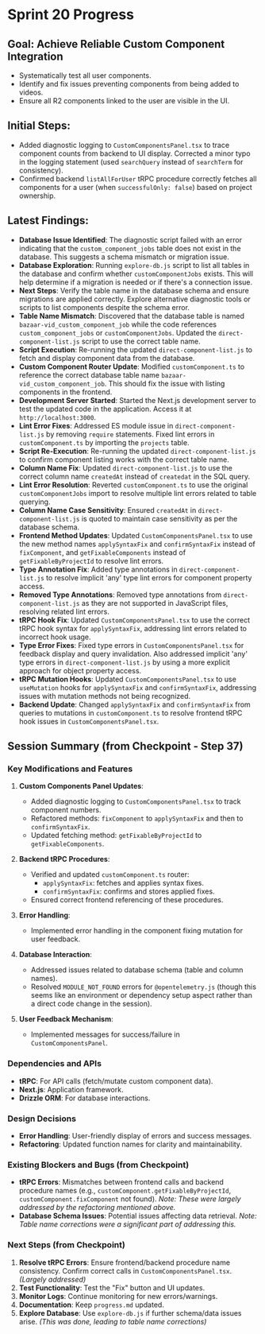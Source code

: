 # Sprint 20 Progress

## Goal: Achieve Reliable Custom Component Integration

- Systematically test all user components.
- Identify and fix issues preventing components from being added to videos.
- Ensure all R2 components linked to the user are visible in the UI.

## Initial Steps:

- Added diagnostic logging to `CustomComponentsPanel.tsx` to trace component counts from backend to UI display. Corrected a minor typo in the logging statement (used `searchQuery` instead of `searchTerm` for consistency).
- Confirmed backend `listAllForUser` tRPC procedure correctly fetches all components for a user (when `successfulOnly: false`) based on project ownership.

## Latest Findings:

- **Database Issue Identified**: The diagnostic script failed with an error indicating that the `custom_component_jobs` table does not exist in the database. This suggests a schema mismatch or migration issue.
- **Database Exploration**: Running `explore-db.js` script to list all tables in the database and confirm whether `customComponentJobs` exists. This will help determine if a migration is needed or if there's a connection issue.
- **Next Steps**: Verify the table name in the database schema and ensure migrations are applied correctly. Explore alternative diagnostic tools or scripts to list components despite the schema error.
- **Table Name Mismatch**: Discovered that the database table is named `bazaar-vid_custom_component_job` while the code references `custom_component_jobs` or `customComponentJobs`. Updated the `direct-component-list.js` script to use the correct table name.
- **Script Execution**: Re-running the updated `direct-component-list.js` to fetch and display component data from the database.
- **Custom Component Router Update**: Modified `customComponent.ts` to reference the correct database table name `bazaar-vid_custom_component_job`. This should fix the issue with listing components in the frontend.
- **Development Server Started**: Started the Next.js development server to test the updated code in the application. Access it at `http://localhost:3000`.
- **Lint Error Fixes**: Addressed ES module issue in `direct-component-list.js` by removing `require` statements. Fixed lint errors in `customComponent.ts` by importing the `projects` table.
- **Script Re-Execution**: Re-running the updated `direct-component-list.js` to confirm component listing works with the correct table name.
- **Column Name Fix**: Updated `direct-component-list.js` to use the correct column name `createdAt` instead of `createdat` in the SQL query.
- **Lint Error Resolution**: Reverted `customComponent.ts` to use the original `customComponentJobs` import to resolve multiple lint errors related to table querying.
- **Column Name Case Sensitivity**: Ensured `createdAt` in `direct-component-list.js` is quoted to maintain case sensitivity as per the database schema.
- **Frontend Method Updates**: Updated `CustomComponentsPanel.tsx` to use the new method names `applySyntaxFix` and `confirmSyntaxFix` instead of `fixComponent`, and `getFixableComponents` instead of `getFixableByProjectId` to resolve lint errors.
- **Type Annotation Fix**: Added type annotations in `direct-component-list.js` to resolve implicit 'any' type lint errors for component property access.
- **Removed Type Annotations**: Removed type annotations from `direct-component-list.js` as they are not supported in JavaScript files, resolving related lint errors.
- **tRPC Hook Fix**: Updated `CustomComponentsPanel.tsx` to use the correct tRPC hook syntax for `applySyntaxFix`, addressing lint errors related to incorrect hook usage.
- **Type Error Fixes**: Fixed type errors in `CustomComponentsPanel.tsx` for feedback display and query invalidation. Also addressed implicit 'any' type errors in `direct-component-list.js` by using a more explicit approach for object property access.
- **tRPC Mutation Hooks**: Updated `CustomComponentsPanel.tsx` to use `useMutation` hooks for `applySyntaxFix` and `confirmSyntaxFix`, addressing issues with mutation methods not being recognized.
- **Backend Update**: Changed `applySyntaxFix` and `confirmSyntaxFix` from queries to mutations in `customComponent.ts` to resolve frontend tRPC hook issues in `CustomComponentsPanel.tsx`.

## Session Summary (from Checkpoint - Step 37)

### Key Modifications and Features
1.  **Custom Components Panel Updates**:
    *   Added diagnostic logging to `CustomComponentsPanel.tsx` to track component numbers.
    *   Refactored methods: `fixComponent` to `applySyntaxFix` and then to `confirmSyntaxFix`.
    *   Updated fetching method: `getFixableByProjectId` to `getFixableComponents`.

2.  **Backend tRPC Procedures**:
    *   Verified and updated `customComponent.ts` router:
        *   `applySyntaxFix`: fetches and applies syntax fixes.
        *   `confirmSyntaxFix`: confirms and stores applied fixes.
    *   Ensured correct frontend referencing of these procedures.

3.  **Error Handling**:
    *   Implemented error handling in the component fixing mutation for user feedback.

4.  **Database Interaction**:
    *   Addressed issues related to database schema (table and column names).
    *   Resolved `MODULE_NOT_FOUND` errors for `@opentelemetry.js` (though this seems like an environment or dependency setup aspect rather than a direct code change in the session).

5.  **User Feedback Mechanism**:
    *   Implemented messages for success/failure in `CustomComponentsPanel`.

### Dependencies and APIs
-   **tRPC**: For API calls (fetch/mutate custom component data).
-   **Next.js**: Application framework.
-   **Drizzle ORM**: For database interactions.

### Design Decisions
-   **Error Handling**: User-friendly display of errors and success messages.
-   **Refactoring**: Updated function names for clarity and maintainability.

### Existing Blockers and Bugs (from Checkpoint)
-   **tRPC Errors**: Mismatches between frontend calls and backend procedure names (e.g., `customComponent.getFixableByProjectId`, `customComponent.fixComponent` not found). *Note: These were largely addressed by the refactoring mentioned above.*
-   **Database Schema Issues**: Potential issues affecting data retrieval. *Note: Table name corrections were a significant part of addressing this.*

### Next Steps (from Checkpoint)
1.  **Resolve tRPC Errors**: Ensure frontend/backend procedure name consistency. Confirm correct calls in `CustomComponentsPanel.tsx`. *(Largely addressed)*
2.  **Test Functionality**: Test the "Fix" button and UI updates. 
3.  **Monitor Logs**: Continue monitoring for new errors/warnings.
4.  **Documentation**: Keep `progress.md` updated.
5.  **Explore Database**: Use `explore-db.js` if further schema/data issues arise. *(This was done, leading to table name corrections)*
